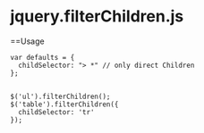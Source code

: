 jquery.filterChildren.js
========================



==Usage

```
var defaults = {
  childSelector: "> *" // only direct Children
};


$('ul').filterChildren();
$('table').filterChildren({
  childSelector: 'tr'
});
```
